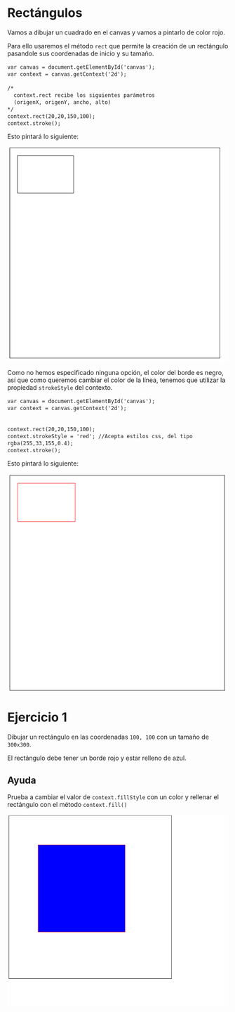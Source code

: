 # Rectángulos

Vamos a dibujar un cuadrado en el canvas y vamos a pintarlo de color rojo.


Para ello usaremos el método `rect` que permite la creación de un rectángulo pasandole sus coordenadas de inicio y su tamaño.

```
var canvas = document.getElementById('canvas');
var context = canvas.getContext('2d');

/*
  context.rect recibe los siguientes parámetros
  (origenX, origenY, ancho, alto)
*/
context.rect(20,20,150,100);
context.stroke();
```

Esto pintará lo siguiente: 

![](https://github.com/rafinskipg/introductioncanvas/raw/master/img/teory/chapter_1/rect.png)

Como no hemos especificado ninguna opción, el color del borde es negro, así que como queremos cambiar el color de la línea, tenemos que utilizar la propiedad `strokeStyle` del contexto.

```
var canvas = document.getElementById('canvas');
var context = canvas.getContext('2d');


context.rect(20,20,150,100);
context.strokeStyle = 'red'; //Acepta estilos css, del tipo rgba(255,33,155,0.4);
context.stroke();
```

Esto pintará lo siguiente: 

![](https://github.com/rafinskipg/introductioncanvas/raw/master/img/teory/chapter_1/rect_red.png)

# Ejercicio 1

Dibujar un rectángulo en las coordenadas `100, 100` con un tamaño de `300x300`.

El rectángulo debe tener un borde rojo y estar relleno de azul.

## Ayuda
Prueba a cambiar el valor de `context.fillStyle` con un color y rellenar el rectángulo con el método `context.fill()`

![](https://github.com/rafinskipg/introductioncanvas/raw/master/img/exercises/chapter_1_exercise_1.png)